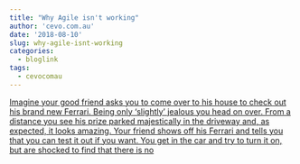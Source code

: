 ```yaml
---
title: "Why Agile isn't working"
author: 'cevo.com.au'
date: '2018-08-10'
slug: why-agile-isnt-working
categories:
  - bloglink
tags:
  - cevocomau
---
```


[Imagine your good friend asks you to come over to his house to check out his brand new Ferrari. Being only ‘slightly’ jealous you head on over. From a distance you see his prize parked majestically in the driveway and, as expected, it looks amazing. Your friend shows off his Ferrari and tells you that you can test it out if you want. You get in the car and try to turn it on, but are shocked to find that there is no<i class="fas fa-external-link-alt"></i>](https://cevo.com.au/post/2018-08-10-why-agile-isnt-working/)

